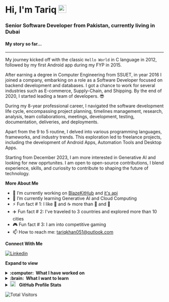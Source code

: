 <h1> Hi, I'm Tariq <img src="https://media.giphy.com/media/hvRJCLFzcasrR4ia7z/giphy.gif" width="25px"></a></h1>

<h3>Senior Software Developer from Pakistan, currently living in Dubai</h3>

<h4>My story so far...</h4>

-----

My journey kicked off with the classic ```Hello World``` in C language in 2012, followed by my first Android app during my FYP in 2015.

After earning a degree in Computer Engineering from SSUET, in year 2016 I joined a company, embarking on a role as a Software Developer focused on backend development and databases. I got a chance to work for several industries such as E-commerce, Supply-Chain, and Shipping. By the end of 2020, I started leading a team of developers. 😎

During my 8-year professional career, I navigated the software development life cycle, encompassing project planning, timelines management, research, analysis, team collaborations, meetings, development, testing, documentation, deliveries, and deployments.

Apart from the 9 to 5 routine, I delved into various programming languages, frameworks, and industry trends. This exploration led to freelance projects, including the development of Android Apps, Automation Tools and Desktop Apps.

Starting from December 2023, I am more interested in Generative AI and looking for new opprtunites. I am open to open-source contributions, I blend experience, skills, and curiosity to contribute to shaping the future of technology.

**More About Me**
- 🔭 I’m currently working on [BlazeKitHub](https://github.com/tariqkhan051/BlazeKitHub) and [it's api](https://github.com/tariqkhan051/blaze-kit-hub-api)
- 🌱 I’m currently learning Generative AI and Cloud Computing
- ⚡️ Fun fact # 1: I like 🍪 and ☕ more than 🍕 and 🍟
- ✈️ Fun fact # 2: I've traveled to 3 countries and explored more than 10 cities
- 🎮 Fun fact # 3: I am into competitive gaming
- 📫 How to reach me: tariqkhan051@outlook.com

**Connect With Me**

[![Linkedin](https://img.shields.io/badge/-LinkedIn-blue?style=flat&logo=Linkedin&logoColor=white)](https://www.linkedin.com/in/tariqkhan051/)
&nbsp;

**Expand to view**
<details>
  <summary><b>:computer: &nbsp;What I have worked on</b></summary>
  <br/>

  Programming Languages: <br/>
  ![C#](https://img.shields.io/badge/C%23-239120.svg?&style=flat&logo=csharp&logoColor=white)&nbsp;
  ![Python](https://img.shields.io/badge/Python-3776AB.svg?&style=flat&logo=python&logoColor=white)&nbsp;
  ![JavaScript](https://img.shields.io/badge/JavaScript-F7DF1E.svg?&style=flat&logo=javascript&logoColor=black)&nbsp;
  ![TypeScript](https://img.shields.io/badge/TypeScript-007ACC.svg?&style=flat&logo=typescript&logoColor=white)&nbsp;
  ![Java](https://img.shields.io/badge/Java-007396.svg?&style=flat&logo=java&logoColor=white)&nbsp;
  ![Kotlin](https://img.shields.io/badge/Kotlin-0095D5.svg?&style=flat&logo=kotlin&logoColor=white)&nbsp;

  Frameworks and Tools: <br/>
  ![.NET](https://img.shields.io/badge/.NET-512BD4.svg?&style=flat&logo=dotnet&logoColor=white)&nbsp;
  ![NodeJS](https://img.shields.io/badge/NodeJS-339933.svg?&style=flat&logo=node.js&logoColor=white)&nbsp;
  ![ExpressJS](https://img.shields.io/badge/ExpressJS-000000.svg?&style=flat&logo=express&logoColor=white)&nbsp;
  ![ASP.NET](https://img.shields.io/badge/ASP.NET-512BD4.svg?&style=flat&logo=dotnet&logoColor=white)&nbsp;
  ![Docker](https://img.shields.io/badge/Docker-2496ED.svg?&style=flat&logo=docker&logoColor=white)&nbsp;
  ![Kubernetes](https://img.shields.io/badge/Kubernetes-326CE5.svg?&style=flat&logo=kubernetes&logoColor=white)&nbsp;
  ![MVC Architecture](https://img.shields.io/badge/MVC-888888.svg?&style=flat&logoColor=white)&nbsp;
  ![Django](https://img.shields.io/badge/Django-092E20.svg?&style=flat&logo=django&logoColor=white)&nbsp;
  ![ECMAScript](https://img.shields.io/badge/ECMAScript-F7DF1E.svg?&style=flat&logo=javascript&logoColor=white)&nbsp;
  ![ESLint](https://img.shields.io/badge/ESLint-4B32C3.svg?&style=flat&logo=eslint&logoColor=white)&nbsp;
  ![VSCode](https://img.shields.io/badge/VSCode-007ACC.svg?&style=flat&logo=visual-studio-code)&nbsp;
  ![VisualStudio](https://img.shields.io/badge/VisualStudio-007ACC.svg?&style=flat&logo=visual-studio)&nbsp;
  ![Postman](https://img.shields.io/badge/Postman-F05033.svg?&style=flat&logo=postman&logoColor=white)&nbsp;

  Front-end: <br/>
  ![Blazor](https://img.shields.io/badge/Blazor-512BD4.svg?&style=flat&logo=blazor&logoColor=white)&nbsp;
  ![Angular](https://img.shields.io/badge/Angular-DD0031.svg?&style=flat&logo=angular&logoColor=white)&nbsp;
  ![ReactJS](https://img.shields.io/badge/ReactJS-61DAFB.svg?&style=flat&logo=react&logoColor=white)&nbsp;
  ![HTML5](https://img.shields.io/badge/HTML5-E34F26.svg?&style=flat&logo=html5&logoColor=white)&nbsp;
  ![CSS3](https://img.shields.io/badge/CSS3-1572B6.svg?&style=flat&logo=css3&logoColor=white)&nbsp;
  ![Bootstrap](https://img.shields.io/badge/Bootstrap-7952B3.svg?&style=flat&logo=bootstrap&logoColor=white)&nbsp;
  ![jQuery](https://img.shields.io/badge/jQuery-0769AD.svg?&style=flat&logo=jquery&logoColor=white)&nbsp;
  
  Mobile: <br/>
  ![ReactNative](https://img.shields.io/badge/ReactNative-61DAFB.svg?&style=flat&logo=react&logoColor=white)&nbsp;  

  Databases: <br/>
  ![SQL](https://img.shields.io/badge/SQL-339933.svg?&style=flat&logo=microsoft-sql-server&logoColor=white)&nbsp;
  ![Oracle](https://img.shields.io/badge/Oracle-F80000.svg?&style=flat&logo=oracle&logoColor=white)&nbsp;
  ![Postgres](https://img.shields.io/badge/PostgreSQL-336791.svg?&style=flat&logo=postgresql&logoColor=white)&nbsp;
  ![MongoDB](https://img.shields.io/badge/MongoDB-47A248.svg?&style=flat&logo=mongodb&logoColor=white)&nbsp;
  ![SQLite](https://img.shields.io/badge/SQLite-003B57.svg?&style=flat&logo=sqlite&logoColor=white)&nbsp;
  
  Cloud: <br/>
  ![AWS](https://img.shields.io/badge/Amazon%20AWS-232F3E.svg?&style=flat&logo=amazon-aws&logoColor=white)&nbsp;

  Version Control: <br/>
  ![Git](https://img.shields.io/badge/Git-F05033.svg?&style=flat&logo=git&logoColor=white)&nbsp;
  ![GitHub](https://img.shields.io/badge/GitHub-121011.svg?&style=flat&logo=github&logoColor=white)&nbsp;
  ![Bitbucket](https://img.shields.io/badge/Bitbucket-2684FF.svg?&style=flat&logo=bitbucket&logoColor=white)&nbsp;
  
</details>

<details>
  <summary><b>:brain: &nbsp;What I want to learn</b></summary>
  <br/>
  
![Go Lang](https://img.shields.io/badge/GoLang-00AED9.svg?&style=flat&logo=go&logoColor=white)&nbsp;
![GraphQL](https://img.shields.io/badge/GraphQL-E10098.svg?&style=flat&logo=graphql&logoColor=white)&nbsp;
![Firebase](https://img.shields.io/badge/Firebase-FFCA28.svg?&style=flat&logo=firebase&logoColor=black)&nbsp;
![NestJS](https://img.shields.io/badge/NestJS-E0234E.svg?&style=flat&logo=nestjs&logoColor=white)&nbsp;
![Flask](https://img.shields.io/badge/Flask-000000.svg?&style=flat&logo=flask&logoColor=white)&nbsp;
![SASS](https://img.shields.io/badge/SASS-CC6699.svg?&style=flat&logo=sass&logoColor=white)&nbsp;
![MariaDB](https://img.shields.io/badge/MariaDB-4479A1.svg?&style=flat&logo=mariadb&logoColor=white)&nbsp;

</details>

<details>
  <summary><img src = "https://i.pinimg.com/originals/65/c4/f4/65c4f452571be1261e9c623f7da488ac.gif" width = 18px> &nbsp;<b> GitHub Profile Stats</b></summary>
  <br/>
   <div>   
     <img align="left" src="https://github-readme-stats.vercel.app/api/top-langs?username=tariqkhan051&show_icons=true&locale=en&layout=compact" alt="tariqkhan051" />
     <img align="center" src="https://github-readme-streak-stats.herokuapp.com/?user=tariqkhan051&" alt="tariqkhan051" />
     <img align="center" src="https://github-readme-stats.vercel.app/api?username=tariqkhan051&show_icons=true&locale=en" alt="tariqkhan051" />
  </div>
</details>

<!-- not working atm -->
<!-- ![Profile Views](https://komarev.com/ghpvc/?username=tariqkhan051&label=PROFILE+VIEWS&color=red&style=flat&abbreviated=true) -->
![Total Visitors](https://visitor-badge.laobi.icu/badge?page_id=tariqkhan051.tariqkhan051&format=true)

